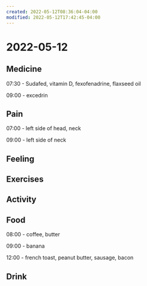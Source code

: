 ```yaml
---
created: 2022-05-12T08:36:04-04:00
modified: 2022-05-12T17:42:45-04:00
---
```


# 2022-05-12

## Medicine

07:30 - Sudafed, vitamin D, fexofenadrine, flaxseed oil

09:00 - excedrin


## Pain

07:00 - left side of head, neck

09:00 - left side of neck


## Feeling


## Exercises


## Activity


## Food

08:00 - coffee, butter

09:00 - banana

12:00 - french toast, peanut butter, sausage, bacon


## Drink
